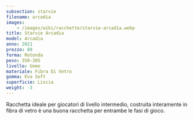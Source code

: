 ```yaml
---
subsection: starvie
filename: arcadia
images:
    - /images/wiki/racchette/starvie-arcadia.webp
title: Starvie Arcadia
model: Arcadia
anno: 2021
prezzo: 80
forma: Rotonda
peso: 350-385
livello: Uomo
materiale: Fibra Di Vetro
gomma: Eva Soft
superficie: Liscia
weight: -3
---
```

Racchetta ideale per giocatori di livello intermedio, costruita interamente in fibra di vetro è una buona racchetta per entrambe le fasi di gioco.